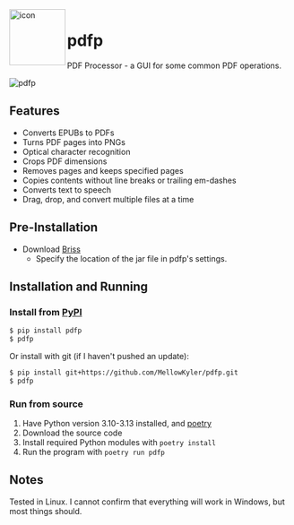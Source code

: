 <img align="left" width="100" height="100" src="https://raw.githubusercontent.com/MellowKyler/pdfp/main/pdfp/images/logo.ico" alt="icon">

# pdfp
PDF Processor - a GUI for some common PDF operations.

![pdfp](https://raw.githubusercontent.com/MellowKyler/pdfp/main/docs/demo.png)

## Features
- Converts EPUBs to PDFs
- Turns PDF pages into PNGs
- Optical character recognition
- Crops PDF dimensions
- Removes pages and keeps specified pages
- Copies contents without line breaks or trailing em-dashes
- Converts text to speech
- Drag, drop, and convert multiple files at a time

## Pre-Installation
  - Download [Briss](https://github.com/mbaeuerle/Briss-2.0)
    - Specify the location of the jar file in pdfp's settings.

## Installation and Running

### Install from [PyPI](https://pypi.org/project/pdfp/)

```bash
$ pip install pdfp
$ pdfp
```

Or install with git (if I haven't pushed an update):

```bash
$ pip install git+https://github.com/MellowKyler/pdfp.git
$ pdfp
```

### Run from source

1. Have Python version 3.10-3.13 installed, and [poetry](https://python-poetry.org/)
2. Download the source code
3. Install required Python modules with `poetry install`
4. Run the program with `poetry run pdfp`

## Notes
Tested in Linux. I cannot confirm that everything will work in Windows, but most things should.